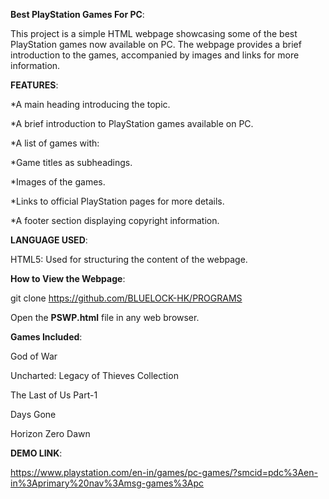 **Best PlayStation Games For PC**:

This project is a simple HTML webpage showcasing some of the best PlayStation games now available on PC. The webpage provides a brief introduction to the games, accompanied by images and links for more information.

**FEATURES**:

*A main heading introducing the topic.

*A brief introduction to PlayStation games available on PC.

*A list of games with:

*Game titles as subheadings.

*Images of the games.

*Links to official PlayStation pages for more details.

*A footer section displaying copyright information.

**LANGUAGE USED**:

HTML5: Used for structuring the content of the webpage.

**How to View the Webpage**:

git clone https://github.com/BLUELOCK-HK/PROGRAMS

Open the **PSWP.html** file in any web browser.

**Games Included**:

God of War

Uncharted: Legacy of Thieves Collection

The Last of Us Part-1

Days Gone

Horizon Zero Dawn

**DEMO LINK**:

https://www.playstation.com/en-in/games/pc-games/?smcid=pdc%3Aen-in%3Aprimary%20nav%3Amsg-games%3Apc
